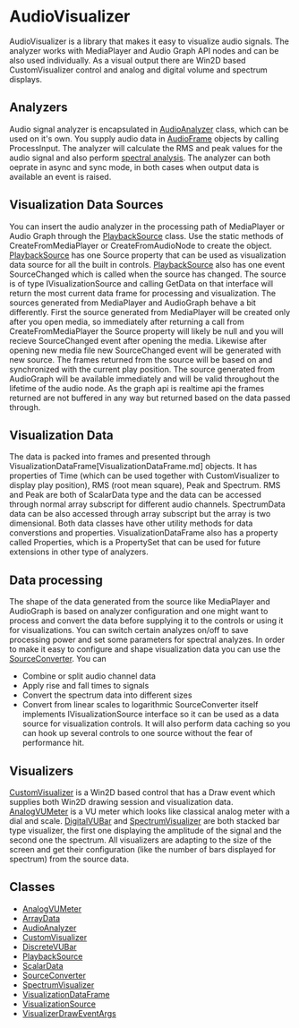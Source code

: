 # AudioVisualizer
AudioVisualizer is a library that makes it easy to visualize audio signals. The analyzer works with MediaPlayer and Audio Graph API nodes and can be also used individually. As a visual output there are Win2D based CustomVisualizer control and analog and digital volume and spectrum displays.

## Analyzers
Audio signal analyzer is encapsulated in [AudioAnalyzer](AudioAnalyzer.md) class, which can be used on it's own. You supply audio data in [AudioFrame](https://docs.microsoft.com/en-us/uwp/api/windows.media.audioframe) objects by calling ProcessInput. The analyzer will calculate the RMS and peak values for the audio signal and also perform [spectral analysis](Spectrum.md). The analyzer can both oeprate in async and sync mode, in both cases when output data is available an event is raised.

## Visualization Data Sources
You can insert the audio analyzer in the processing path of MediaPlayer or Audio Graph through the [PlaybackSource](PlaybackSource.md) class. Use the static methods of CreateFromMediaPlayer or CreateFromAudioNode to create the object. [PlaybackSource](PlaybackSource.md) has one Source property that can be used as visualization data source for all the built in controls. [PlaybackSource](PlaybackSource.md) also has one event SourceChanged which is called when the source has changed. The source is of type IVisualizationSource and calling GetData on that interface will return the most current data frame for processing and visualization.
The sources generated from MediaPlayer and AudioGraph behave a bit differently. First the source generated from MediaPlayer will be created only after you open media, so immediately after returning a call from CreateFromMediaPlayer the Source property will likely be null and you will recieve SourceChanged event after opening the media. Likewise after opening new media file new SourceChanged event will be generated with new source. The frames returned from the source will be based on and synchronized with the current play position.
The source generated from AudioGraph will be available immediately and will be valid throughout the lifetime of the audio node. As the graph api is realtime api the frames returned are not buffered in any way but returned based on the data passed through.
## Visualization Data
The data is packed into frames and presented through VisualizationDataFrame[VisualizationDataFrame.md] objects. It has properties of Time (which can be used together with CustomVisualizer to display play position), RMS (root mean square), Peak and Spectrum. RMS and Peak are both of ScalarData type and the data can be accessed through normal array subscript for different audio channels. SpectrumData data can be also accessed through array subscript but the array is two dimensional. Both data classes have other utility methods for data converstions and properties.
VisualizationDataFrame also has a property called Properties, which is a PropertySet that can be used for future extensions in other type of analyzers.

## Data processing
The shape of the data generated from the source like MediaPlayer and AudioGraph is based on analyzer configuration and one might want to process and convert the data before supplying it to the controls or using it for visualizations. You can switch certain analyzes on/off to save processing power and set some parameters for spectral analyzes. In order to make it easy to configure and shape visualization data you can use the [SourceConverter](SourceConverter.md). You can
- Combine or split audio channel data
- Apply rise and fall times to signals
- Convert the spectrum data into different sizes
- Convert from linear scales to logarithmic
SourceConverter itself implements IVisualizationSource interface so it can be used as a data source for visualization controls. It will also perform data caching so you can hook up several controls to one source without the fear of performance hit.

## Visualizers
[CustomVisualizer](CustomVisualizer.md) is a Win2D based control that has a Draw event which supplies both Win2D drawing session and visualization data. [AnalogVUMeter](AnalogVUMeter.md) is a VU meter which looks like classical analog meter with a dial and scale. [DigitalVUBar](DigitalVUBar.md) and [SpectrumVisualizer](SpectrumVisualizer.md) are both stacked bar type visualizer, the first one displaying the amplitude of the signal and the second one the spectrum. All visualizers are adapting to the size of the screen and get their configuration (like the number of bars displayed for spectrum) from the source data.

## Classes
- [AnalogVUMeter](AnalogVUMeter.md)
- [ArrayData](ArrayData.md)
- [AudioAnalyzer](AudioAnalyzer.md)
- [CustomVisualizer](CustomVisualizer.md)
- [DiscreteVUBar](DiscreteVUBar.md)
- [PlaybackSource](PlaybackSource.md)
- [ScalarData](ScalarData.md)
- [SourceConverter](SourceConverter.md)
- [SpectrumVisualizer](spectrumVisualizer.md)
- [VisualizationDataFrame](VisualizationDataFrame.md)
- [VisualizationSource](VisualizationSource.md)
- [VisualizerDrawEventArgs](VisualizerDrawEventArgs.md)